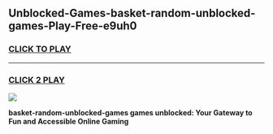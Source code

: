 
## Unblocked-Games-basket-random-unblocked-games-Play-Free-e9uh0
<h3>
<a href="https://premium76.site?title=basket-random-unblocked-games&ref=15A">CLICK TO PLAY</a></h3>
<hr>

<h3>
<a href="https://premium76.site?title=basket-random-unblocked-games&ref=15A">CLICK 2 PLAY</a>
  
</h3>

<a href="https://premium76.site?title=basket-random-unblocked-games&ref=15A"><img src="https://clearcache.store/games.png"></a>


**basket-random-unblocked-games games unblocked: Your Gateway to Fun and Accessible Online Gaming**
